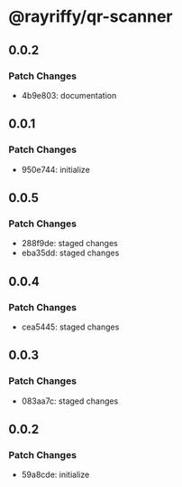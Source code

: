 # @rayriffy/qr-scanner

## 0.0.2

### Patch Changes

- 4b9e803: documentation

## 0.0.1

### Patch Changes

- 950e744: initialize

## 0.0.5

### Patch Changes

- 288f9de: staged changes
- eba35dd: staged changes

## 0.0.4

### Patch Changes

- cea5445: staged changes

## 0.0.3

### Patch Changes

- 083aa7c: staged changes

## 0.0.2

### Patch Changes

- 59a8cde: initialize
